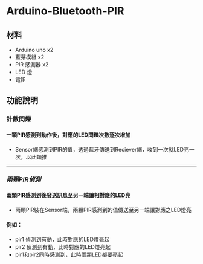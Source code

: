 # Arduino-Bluetooth-PIR
## 材料
* Arduino uno x2
* 藍芽模組 x2
* PIR 感測器 x2
* LED 燈
* 電阻

## 功能說明
### **計數閃爍**
#### 一顆PIR感測到動作後，對應的LED閃爍次數逐次增加
 * Sensor端感測到PIR的值，透過藍牙傳送到Reciever端，收到一次就LED亮一次，以此類推
----------------------
### ***兩顆PIR偵測***
#### 兩顆PIR感測到後發送訊息至另一端讓相對應的LED亮
 * 兩顆PIR裝在Sensor端，兩顆PIR感測到的值傳送至另一端讓對應之LED燈亮
#### 例如：
 - pir1 偵測到有動，此時對應的LED燈亮起
 - pir2 偵測到有動，此時對應的LED燈亮起
 - pir1和pir2同時感測到，此時兩顆LED都要亮起

